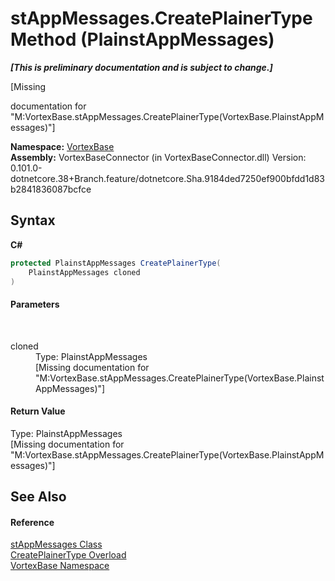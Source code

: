 # stAppMessages.CreatePlainerType Method (PlainstAppMessages)
 _**\[This is preliminary documentation and is subject to change.\]**_

\[Missing <summary> documentation for "M:VortexBase.stAppMessages.CreatePlainerType(VortexBase.PlainstAppMessages)"\]

**Namespace:**&nbsp;<a href="N_VortexBase.md">VortexBase</a><br />**Assembly:**&nbsp;VortexBaseConnector (in VortexBaseConnector.dll) Version: 0.101.0-dotnetcore.38+Branch.feature/dotnetcore.Sha.9184ded7250ef900bfdd1d83b2841836087bcfce

## Syntax

**C#**<br />
``` C#
protected PlainstAppMessages CreatePlainerType(
	PlainstAppMessages cloned
)
```


#### Parameters
&nbsp;<dl><dt>cloned</dt><dd>Type: PlainstAppMessages<br />\[Missing <param name="cloned"/> documentation for "M:VortexBase.stAppMessages.CreatePlainerType(VortexBase.PlainstAppMessages)"\]</dd></dl>

#### Return Value
Type: PlainstAppMessages<br />\[Missing <returns> documentation for "M:VortexBase.stAppMessages.CreatePlainerType(VortexBase.PlainstAppMessages)"\]

## See Also


#### Reference
<a href="T_VortexBase_stAppMessages.md">stAppMessages Class</a><br /><a href="Overload_VortexBase_stAppMessages_CreatePlainerType.md">CreatePlainerType Overload</a><br /><a href="N_VortexBase.md">VortexBase Namespace</a><br />